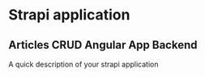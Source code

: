 # Strapi application

## Articles CRUD Angular App Backend

A quick description of your strapi application
